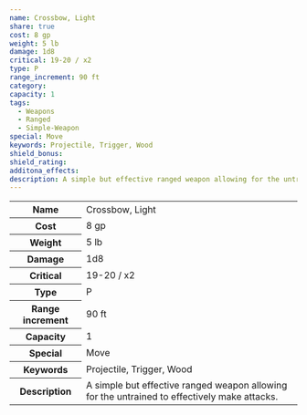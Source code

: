 ```yaml
---
name: Crossbow, Light
share: true
cost: 8 gp
weight: 5 lb
damage: 1d8
critical: 19-20 / x2
type: P
range_increment: 90 ft
category: 
capacity: 1
tags:
  - Weapons
  - Ranged
  - Simple-Weapon
special: Move
keywords: Projectile, Trigger, Wood
shield_bonus: 
shield_rating: 
additona_effects: 
description: A simple but effective ranged weapon allowing for the untrained to effectively make attacks.
---
```


<p><span style="overflow-x: auto;"><table><tbody><tr><th>Name</th><td>Crossbow, Light</td></tr><tr><th>Cost</th><td>8 gp</td></tr><tr><th>Weight</th><td>5 lb</td></tr><tr><th>Damage</th><td>1d8</td></tr><tr><th>Critical</th><td>19-20 / x2</td></tr><tr><th>Type</th><td>P</td></tr><tr><th>Range increment</th><td>90 ft</td></tr><tr><th>Capacity</th><td>1</td></tr><tr><th>Special</th><td>Move</td></tr><tr><th>Keywords</th><td>Projectile, Trigger, Wood</td></tr><tr><th>Description</th><td>A simple but effective ranged weapon allowing for the untrained to effectively make attacks.</td></tr></tbody></table></span></p>